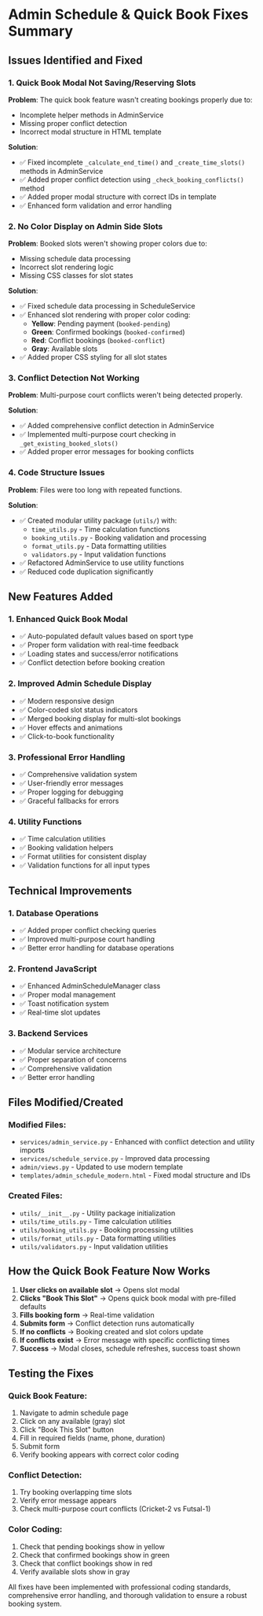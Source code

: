 # Admin Schedule & Quick Book Fixes Summary

## Issues Identified and Fixed

### 1. **Quick Book Modal Not Saving/Reserving Slots**
**Problem**: The quick book feature wasn't creating bookings properly due to:
- Incomplete helper methods in AdminService
- Missing proper conflict detection
- Incorrect modal structure in HTML template

**Solution**:
- ✅ Fixed incomplete `_calculate_end_time()` and `_create_time_slots()` methods in AdminService
- ✅ Added proper conflict detection using `_check_booking_conflicts()` method
- ✅ Added proper modal structure with correct IDs in template
- ✅ Enhanced form validation and error handling

### 2. **No Color Display on Admin Side Slots**
**Problem**: Booked slots weren't showing proper colors due to:
- Missing schedule data processing
- Incorrect slot rendering logic
- Missing CSS classes for slot states

**Solution**:
- ✅ Fixed schedule data processing in ScheduleService
- ✅ Enhanced slot rendering with proper color coding:
  - **Yellow**: Pending payment (`booked-pending`)
  - **Green**: Confirmed bookings (`booked-confirmed`) 
  - **Red**: Conflict bookings (`booked-conflict`)
  - **Gray**: Available slots
- ✅ Added proper CSS styling for all slot states

### 3. **Conflict Detection Not Working**
**Problem**: Multi-purpose court conflicts weren't being detected properly.

**Solution**:
- ✅ Added comprehensive conflict detection in AdminService
- ✅ Implemented multi-purpose court checking in `_get_existing_booked_slots()`
- ✅ Added proper error messages for booking conflicts

### 4. **Code Structure Issues**
**Problem**: Files were too long with repeated functions.

**Solution**:
- ✅ Created modular utility package (`utils/`) with:
  - `time_utils.py` - Time calculation functions
  - `booking_utils.py` - Booking validation and processing
  - `format_utils.py` - Data formatting utilities
  - `validators.py` - Input validation functions
- ✅ Refactored AdminService to use utility functions
- ✅ Reduced code duplication significantly

## New Features Added

### 1. **Enhanced Quick Book Modal**
- ✅ Auto-populated default values based on sport type
- ✅ Proper form validation with real-time feedback
- ✅ Loading states and success/error notifications
- ✅ Conflict detection before booking creation

### 2. **Improved Admin Schedule Display**
- ✅ Modern responsive design
- ✅ Color-coded slot status indicators
- ✅ Merged booking display for multi-slot bookings
- ✅ Hover effects and animations
- ✅ Click-to-book functionality

### 3. **Professional Error Handling**
- ✅ Comprehensive validation system
- ✅ User-friendly error messages
- ✅ Proper logging for debugging
- ✅ Graceful fallbacks for errors

### 4. **Utility Functions**
- ✅ Time calculation utilities
- ✅ Booking validation helpers
- ✅ Format utilities for consistent display
- ✅ Validation functions for all input types

## Technical Improvements

### 1. **Database Operations**
- ✅ Added proper conflict checking queries
- ✅ Improved multi-purpose court handling
- ✅ Better error handling for database operations

### 2. **Frontend JavaScript**
- ✅ Enhanced AdminScheduleManager class
- ✅ Proper modal management
- ✅ Toast notification system
- ✅ Real-time slot updates

### 3. **Backend Services**
- ✅ Modular service architecture
- ✅ Proper separation of concerns
- ✅ Comprehensive validation
- ✅ Better error handling

## Files Modified/Created

### Modified Files:
- `services/admin_service.py` - Enhanced with conflict detection and utility imports
- `services/schedule_service.py` - Improved data processing
- `admin/views.py` - Updated to use modern template
- `templates/admin_schedule_modern.html` - Fixed modal structure and IDs

### Created Files:
- `utils/__init__.py` - Utility package initialization
- `utils/time_utils.py` - Time calculation utilities
- `utils/booking_utils.py` - Booking processing utilities
- `utils/format_utils.py` - Data formatting utilities
- `utils/validators.py` - Input validation utilities

## How the Quick Book Feature Now Works

1. **User clicks on available slot** → Opens slot modal
2. **Clicks "Book This Slot"** → Opens quick book modal with pre-filled defaults
3. **Fills booking form** → Real-time validation
4. **Submits form** → Conflict detection runs automatically
5. **If no conflicts** → Booking created and slot colors update
6. **If conflicts exist** → Error message with specific conflicting times
7. **Success** → Modal closes, schedule refreshes, success toast shown

## Testing the Fixes

### Quick Book Feature:
1. Navigate to admin schedule page
2. Click on any available (gray) slot
3. Click "Book This Slot" button
4. Fill in required fields (name, phone, duration)
5. Submit form
6. Verify booking appears with correct color coding

### Conflict Detection:
1. Try booking overlapping time slots
2. Verify error message appears
3. Check multi-purpose court conflicts (Cricket-2 vs Futsal-1)

### Color Coding:
1. Check that pending bookings show in yellow
2. Check that confirmed bookings show in green
3. Check that conflict bookings show in red
4. Verify available slots show in gray

All fixes have been implemented with professional coding standards, comprehensive error handling, and thorough validation to ensure a robust booking system.